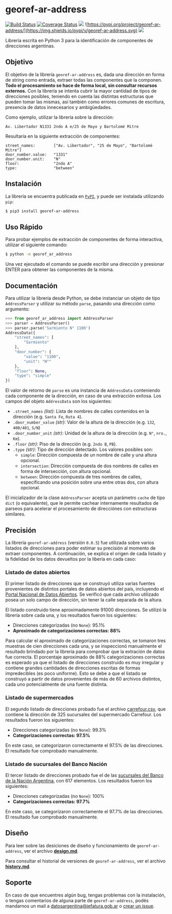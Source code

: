 # georef-ar-address
[![Build Status](https://travis-ci.org/datosgobar/georef-ar-address.svg?branch=master)](https://travis-ci.org/datosgobar/georef-ar-address)
[![Coverage Status](https://coveralls.io/repos/github/datosgobar/georef-ar-address/badge.svg?branch=master)](https://coveralls.io/github/datosgobar/georef-ar-address?branch=master)
![](https://img.shields.io/github/license/datosgobar/georef-ar-address.svg)
![https://pypi.org/project/georef-ar-address/](https://img.shields.io/pypi/v/georef-ar-address.svg)
![](https://img.shields.io/badge/python-3-blue.svg)

Librería escrita en Python 3 para la identificación de componentes de direcciones argentinas.

## Objetivo

El objetivo de la librería `georef-ar-address` es, dada una dirección en forma de string como entrada, extraer todas las componentes que la componen. **Todo el procesamiento se hace de forma local, sin consultar recursos externos.** Con la librería se intenta cubrir la mayor cantidad de tipos de direcciones posibles, teniendo en cuenta las distintas estructuras que pueden tomar las mismas, así también como errores comunes de escritura, presencia de datos innecesarios y ambigüedades.

Como ejemplo, utilizar la librería sobre la dirección:

`Av. Libertador N1331 2ndo A e/25 de Mayo y Bartolomé Mitre`

Resultaría en la siguiente extracción de componentes:
```
street_names:        ["Av. Libertador", "25 de Mayo", "Bartolomé Mitre"]
door_number.value:   "1331"
door_number.unit:    "N"
floor:               "2ndo A"
type:                "between"
```

## Instalación

La librería se encuentra publicada en [`PyPI`](https://pypi.org/project/georef-ar-address/), y puede ser instalada utilizando `pip`:

```bash
$ pip3 install georef-ar-address
```

## Uso Rápido

Para probar ejemplos de extracción de componentes de forma interactiva, utilizar el siguiente comando:
```bash
$ python -m georef_ar_address
```

Una vez ejecutado el comando se puede escribir una dirección y presionar ENTER para obtener las componentes de la misma.

## Documentación

Para utilizar la librería desde Python, se debe instanciar un objeto de tipo `AddressParser` y utilizar su método `parse`, pasando una dirección como argumento:

```python
>>> from georef_ar_address import AddressParser
>>> parser = AddressParser()
>>> parser.parse('Sarmiento N° 1100')
AddressData({
    "street_names": [
        "Sarmiento"
    ],
    "door_number": {
        "value": "1100",
        "unit": "N°"
    },
    "floor": None,
    "type": "simple"
})
```

El valor de retorno de `parse` es una instancia de `AddressData` conteniendo cada componente de la dirección, en caso de una extracción exitosa. Los campos del objeto `AddressData` son los siguientes:

- `.street_names` *(list)*: Lista de nombres de calles contenidos en la dirección (e.g. `Santa Fe`, `Ruta 4`).
- `.door_number_value` *(str)*: Valor de la altura de la dirección (e.g. `132`, `400/401`, `S/N`)
- `.door_number_unit` *(str)*: Unidad de la altura de la dirección (e.g. `N°`, `nro.`, `Km`).
- `.floor` *(str)*: Piso de la dirección (e.g. `2ndo B`, `PB`).
- `.type` *(str)*: Tipo de dirección detectado. Los valores posibles son:
  - `simple`: Dirección compuesta de un nombre de calle y una altura opcional.
  - `intersection`: Dirección compuesta de dos nombres de calles en forma de intersección, con altura opcional.
  - `between`: Dirección compuesta de tres nombres de calles, especificando una posición sobre una entre otras dos, con altura opcional.

El inicializador de la clase `AddressParser` acepta un parámetro `cache` de tipo `dict` (o equivalente), que le permite cachear internamente resultados de parseos para acelerar el procesamiento de direcciónes con estructuras similares.

## Precisión

La librería `georef-ar-address` (versión `0.0.5`) fue utilizada sobre varios listados de direcciones para poder estimar su precisión al momento de extraer componentes. A continuación, se explica el origen de cada listado y la fidelidad de los datos devueltos por la libería en cada caso:

### Listado de datos abiertos

El primer listado de direcciones que se construyó utiliza varias fuentes provenientes de distintos portales de datos abiertos del país, incluyendo el [Portal Nacional de Datos Abiertos](https://datos.gob.ar/). Se verificó que cada archivo utilizado posea un solo campo de dirección, sin tener la calle separada de la altura.

El listado construido tiene aproximadamente 91000 direcciones. Se utilizó la librería sobre cada una, y los resultados fueron los siguientes:

 - Direcciones categorizadas (no `None`): 95.1%
 - **Aproximado de categorizaciones correctas: 88%**

Para calcular el aproximado de categorizaciones correctas, se tomaron tres muestras de cien direcciones cada una, y se inspeccionó manualmente el resultado brindado por la librería para comprobar que la extración de datos fue correcta. El porcentaje aproximado de 88% categorizaciones correctas es esperado ya que el listado de direcciones construido es muy irregular y contiene grandes cantidades de direcciones escritas de formas impredecibles (es poco uniforme). Esto se debe a que el listado se construyó a partir de datos provenientes de más de 60 archivos distintos, cada uno potencialmente de una fuente distinta.

### Listado de supermercados

El segundo listado de direcciones probado fue el archivo [carrefour.csv](https://gist.github.com/mgaitan/9677204), que contiene la dirección de 325 sucursales del supermercado Carrefour. Los resultados fueron los siguientes:

 - Direcciones categorizadas (no `None`): 99.3%
 - **Categorizaciones correctas: 97.5%**

En este caso, se categorizaron correctamente el 97.5% de las direcciones. El resultado fue comprobado manualmente.

### Listado de sucursales del Banco Nación

El tercer listado de direcciones probado fue el de las [sucursales del Banco de la Nación Argentina](http://www.agencia.mincyt.gob.ar/upload/listado_de_sucursales_bna_web.xls), con 617 elementos. Los resultados fueron los siguientes:

 - Direcciones categorizadas (no `None`): 100%
 - **Categorizaciones correctas: 97.7%**

En este caso, se categorizaron correctamente el 97.7% de las direcciones. El resultado fue comprobado manualmente.

## Diseño

Para leer sobre las desiciones de diseño y funcionamiento de `georef-ar-address`, ver el archivo [**design.md**](docs/design.md).

Para consultar el historial de versiones de `georef-ar-address`, ver el archivo [**history.md**](docs/history.md).

## Soporte
En caso de que encuentres algún bug, tengas problemas con la instalación, o tengas comentarios de alguna parte de `georef-ar-address`, podés mandarnos un mail a [datosargentina@jefatura.gob.ar](mailto:datosargentina@jefatura.gob.ar) o [crear un issue](https://github.com/datosgobar/georef-ar-address/issues/new?title=Encontre-un-bug-en-georef-ar-address).
